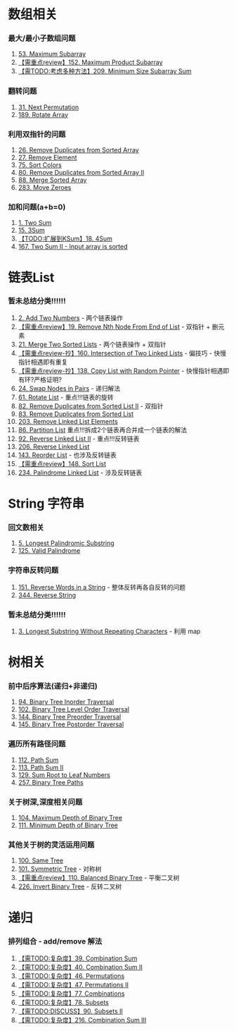 # 数组相关

### 最大/最小子数组问题

1. [53. Maximum Subarray](https://github.com/MikasaLevi/LeetCode/issues/29)
2. [【需重点review】152. Maximum Product Subarray](https://github.com/MikasaLevi/LeetCode/issues/31)
3. [【需TODO:考虑多种方法】209. Minimum Size Subarray Sum](https://github.com/MikasaLevi/LeetCode/issues/30)

### 翻转问题

1. [31. Next Permutation](https://github.com/MikasaLevi/LeetCode/issues/27)
2. [189. Rotate Array](https://github.com/MikasaLevi/LeetCode/issues/28)

### 利用双指针的问题

1. [26. Remove Duplicates from Sorted Array](https://github.com/MikasaLevi/LeetCode/issues/33)
2. [27. Remove Element](https://github.com/MikasaLevi/LeetCode/issues/32)
3. [75. Sort Colors](https://github.com/MikasaLevi/LeetCode/issues/36)
4. [80. Remove Duplicates from Sorted Array II](https://github.com/MikasaLevi/LeetCode/issues/34)
5. [88. Merge Sorted Array](https://github.com/MikasaLevi/LeetCode/issues/35)
6. [283. Move Zeroes](https://github.com/MikasaLevi/LeetCode/issues/37)

### 加和问题(a+b=0)

1. [1. Two Sum](https://github.com/MikasaLevi/LeetCode/issues/23)
2. [15. 3Sum](https://github.com/MikasaLevi/LeetCode/issues/25)
3. [【TODO:扩展到KSum】18. 4Sum](https://github.com/MikasaLevi/LeetCode/issues/26)
4. [167. Two Sum II - Input array is sorted](https://github.com/MikasaLevi/LeetCode/issues/24)

# 链表List

### 暂未总结分类!!!!!!

1. [2. Add Two Numbers](https://github.com/MikasaLevi/LeetCode/issues/38) - 两个链表操作
2. [【需重点review】19. Remove Nth Node From End of List](https://github.com/MikasaLevi/LeetCode/issues/41) - 双指针 + 删元素
3. [21. Merge Two Sorted Lists](https://github.com/MikasaLevi/LeetCode/issues/39) - 两个链表操作 + 双指针
4. [【需重点review-抄】160. Intersection of Two Linked Lists](https://github.com/MikasaLevi/LeetCode/issues/40) - 偏技巧 - 快慢指针相遇即有重复
5. [【需重点review-抄】138. Copy List with Random Pointer](https://github.com/MikasaLevi/LeetCode/issues/48) - 快慢指针相遇即有环?严格证明?
5. [24. Swap Nodes in Pairs](https://github.com/MikasaLevi/LeetCode/issues/42) - 递归解法
6. [61. Rotate List](https://github.com/MikasaLevi/LeetCode/issues/43) - 重点!!!链表的旋转
7. [82. Remove Duplicates from Sorted List II](https://github.com/MikasaLevi/LeetCode/issues/45) - 双指针
8. [83. Remove Duplicates from Sorted List](https://github.com/MikasaLevi/LeetCode/issues/44)
9. [203. Remove Linked List Elements](https://github.com/MikasaLevi/LeetCode/issues/51)
9. [86. Partition List](https://github.com/MikasaLevi/LeetCode/issues/46) 重点!!!拆成2个链表再合并成一个链表的解法
10. [92. Reverse Linked List II](https://github.com/MikasaLevi/LeetCode/issues/47) - 重点!!!反转链表
11. [206. Reverse Linked List](https://github.com/MikasaLevi/LeetCode/issues/52)
11. [143. Reorder List](https://github.com/MikasaLevi/LeetCode/issues/49) - 也涉及反转链表
12. [【需重点review】148. Sort List](https://github.com/MikasaLevi/LeetCode/issues/50) 
13. [234. Palindrome Linked List](https://github.com/MikasaLevi/LeetCode/issues/53) - 涉及反转链表

# String 字符串

### 回文数相关

1. [5. Longest Palindromic Substring](https://github.com/MikasaLevi/LeetCode/issues/55)
2. [125. Valid Palindrome](https://github.com/MikasaLevi/LeetCode/issues/54)

### 字符串反转问题

1. [151. Reverse Words in a String](https://github.com/MikasaLevi/LeetCode/issues/56) - 整体反转再各自反转的问题
2. [344. Reverse String](https://github.com/MikasaLevi/LeetCode/issues/57)

### 暂未总结分类!!!!!!

1. [3. Longest Substring Without Repeating Characters](https://github.com/MikasaLevi/LeetCode/issues/58) - 利用 map

# 树相关

### 前中后序算法(递归+非递归)

1. [94. Binary Tree Inorder Traversal](https://github.com/MikasaLevi/LeetCode/issues/2)
2. [102. Binary Tree Level Order Traversal](https://github.com/MikasaLevi/LeetCode/issues/4)
3. [144. Binary Tree Preorder Traversal](https://github.com/MikasaLevi/LeetCode/issues/1)
4. [145. Binary Tree Postorder Traversal](https://github.com/MikasaLevi/LeetCode/issues/3)

### 遍历所有路径问题

1. [112. Path Sum](https://github.com/MikasaLevi/LeetCode/issues/6)
2. [113. Path Sum II](https://github.com/MikasaLevi/LeetCode/issues/7)
3. [129. Sum Root to Leaf Numbers](https://github.com/MikasaLevi/LeetCode/issues/8)
4. [257. Binary Tree Paths](https://github.com/MikasaLevi/LeetCode/issues/5)

### 关于树深,深度相关问题

1. [104. Maximum Depth of Binary Tree](https://github.com/MikasaLevi/LeetCode/issues/9)
2. [111. Minimum Depth of Binary Tree](https://github.com/MikasaLevi/LeetCode/issues/10)

### 其他关于树的灵活运用问题

1. [100. Same Tree](https://github.com/MikasaLevi/LeetCode/issues/14)
2. [101. Symmetric Tree](https://github.com/MikasaLevi/LeetCode/issues/12) - 对称树
3. [【需重点review】110. Balanced Binary Tree](https://github.com/MikasaLevi/LeetCode/issues/13) - 平衡二叉树
4. [226. Invert Binary Tree](https://github.com/MikasaLevi/LeetCode/issues/11) - 反转二叉树

# 递归

### 排列组合 - add/remove 解法

1. [【需TODO:复杂度】39. Combination Sum](https://github.com/MikasaLevi/LeetCode/issues/18)
2. [【需TODO:复杂度】40. Combination Sum II](https://github.com/MikasaLevi/LeetCode/issues/19)
3. [【需TODO:复杂度】46. Permutations](https://github.com/MikasaLevi/LeetCode/issues/21) 
4. [【需TODO:复杂度】47. Permutations II](https://github.com/MikasaLevi/LeetCode/issues/22) 
5. [【需TODO:复杂度】77. Combinations](https://github.com/MikasaLevi/LeetCode/issues/17)
6. [【需TODO:复杂度】78. Subsets](https://github.com/MikasaLevi/LeetCode/issues/15)
7. [【需TODO:DISCUSS】90. Subsets II](https://github.com/MikasaLevi/LeetCode/issues/16)
8. [【需TODO:复杂度】216. Combination Sum III](https://github.com/MikasaLevi/LeetCode/issues/20)

